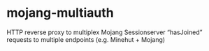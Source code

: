 # mojang-multiauth
HTTP reverse proxy to multiplex Mojang Sessionserver “hasJoined” requests to multiple endpoints (e.g. Minehut + Mojang)

